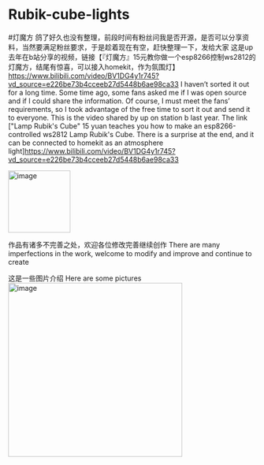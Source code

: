 # Rubik-cube-lights
#灯魔方
鸽了好久也没有整理，前段时间有粉丝问我是否开源，是否可以分享资料，当然要满足粉丝要求，于是趁着现在有空，赶快整理一下，发给大家
这是up去年在b站分享的视频，链接【『灯魔方』15元教你做一个esp8266控制ws2812的灯魔方，结尾有惊喜，可以接入homekit，作为氛围灯】https://www.bilibili.com/video/BV1DG4y1r745?vd_source=e226be73b4cceeb27d5448b6ae98ca33
I haven’t sorted it out for a long time. Some time ago, some fans asked me if I was open source and if I could share the information. Of course, I must meet the fans’ requirements, so I took advantage of the free time to sort it out and send it to everyone.
This is the video shared by up on station b last year. The link ["Lamp Rubik's Cube" 15 yuan teaches you how to make an esp8266-controlled ws2812 Lamp Rubik's Cube. There is a surprise at the end, and it can be connected to homekit as an atmosphere light]https://www.bilibili.com/video/BV1DG4y1r745?vd_source=e226be73b4cceeb27d5448b6ae98ca33

<img width="126" alt="image" src="https://user-images.githubusercontent.com/60685266/221102805-60a1a15b-306b-468c-a072-d7898cd1bcb4.png">

作品有诸多不完善之处，欢迎各位修改完善继续创作
There are many imperfections in the work, welcome to modify and improve and continue to create

这是一些图片介绍
Here are some pictures
<img width="353" alt="image" src="https://user-images.githubusercontent.com/60685266/221105162-65ca8930-33b9-4587-a355-ba7cb1399ec3.png">

